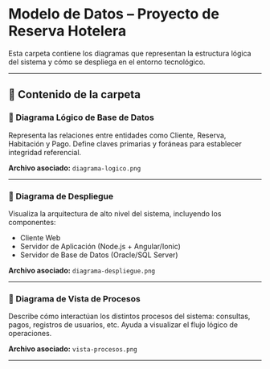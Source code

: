 # Modelo de Datos – Proyecto de Reserva Hotelera

Esta carpeta contiene los diagramas que representan la estructura lógica del sistema y cómo se despliega en el entorno tecnológico.

---

## 🧩 Contenido de la carpeta

### 📌 Diagrama Lógico de Base de Datos
Representa las relaciones entre entidades como Cliente, Reserva, Habitación y Pago. Define claves primarias y foráneas para establecer integridad referencial.

**Archivo asociado:** `diagrama-logico.png` 

---

### 📌 Diagrama de Despliegue
Visualiza la arquitectura de alto nivel del sistema, incluyendo los componentes:
- Cliente Web
- Servidor de Aplicación (Node.js + Angular/Ionic)
- Servidor de Base de Datos (Oracle/SQL Server)

**Archivo asociado:** `diagrama-despliegue.png`

---

### 📌 Diagrama de Vista de Procesos
Describe cómo interactúan los distintos procesos del sistema: consultas, pagos, registros de usuarios, etc. Ayuda a visualizar el flujo lógico de operaciones.

**Archivo asociado:** `vista-procesos.png`

---

## 
